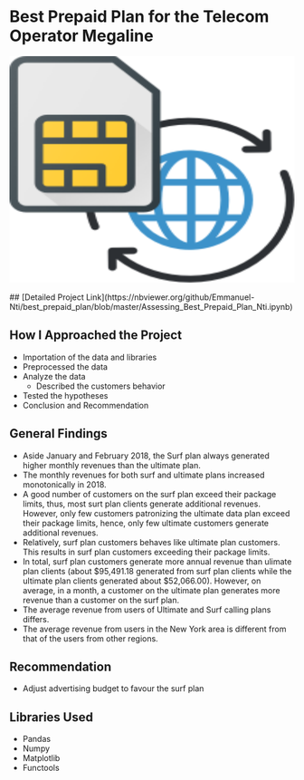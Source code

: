 # Best Prepaid Plan for the Telecom Operator Megaline
<p align ="center">
   <img src = "images/plan.png" width="800" 
     height="400">
 </p>
## [Detailed Project Link](https://nbviewer.org/github/Emmanuel-Nti/best_prepaid_plan/blob/master/Assessing_Best_Prepaid_Plan_Nti.ipynb)

## How I Approached the Project
- Importation of the data and libraries
- Preprocessed the data 
- Analyze the data
  - Described the customers behavior
- Tested the hypotheses
- Conclusion and Recommendation
 
## General Findings
- Aside January and February 2018, the Surf plan always generated higher monthly revenues than the ultimate plan.
- The monthly revenues for both surf and ultimate plans increased monotonically in 2018.
- A good number of customers on the surf plan exceed their package limits, thus, most surt plan clients generate additional revenues. However, only few customers patronizing the ultimate data plan exceed their package limits, hence, only few ultimate customers generate additional revenues.
- Relatively, surf plan customers behaves like ultimate plan customers. This results in surf plan customers exceeding their package limits.
- In total, surf plan customers generate more annual revenue than ulimate plan clients (about $95,491.18 generated from surf plan clients while the ultimate plan clients generated about $52,066.00). However, on average, in a month, a customer on the ultimate plan generates more revenue than a customer on the surf plan.
- The average revenue from users of Ultimate and Surf calling plans differs.
- The average revenue from users in the New York area is different from that of the users from other regions.

## Recommendation
- Adjust advertising budget to favour the surf plan

## Libraries Used
- Pandas 
- Numpy 
- Matplotlib
- Functools 

